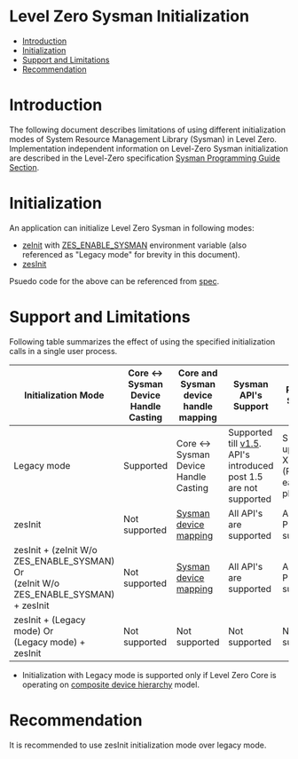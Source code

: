 <!---

Copyright (C) 2024 Intel Corporation

SPDX-License-Identifier: MIT

-->

# Level Zero Sysman Initialization

* [Introduction](#Introduction)
* [Initialization](#Initialization)
* [Support and Limitations](#Support-and-Limitations)
* [Recommendation](#Recommendation)

# Introduction

The following document describes limitations of using different initialization modes of System Resource Management Library (Sysman) in Level Zero. Implementation independent information on Level-Zero Sysman initialization are described in the Level-Zero specification [Sysman Programming Guide Section](https://spec.oneapi.io/level-zero/latest/sysman/PROG.html#sysman-programming-guide).

# Initialization

An application can initialize Level Zero Sysman in following modes:

* [zeInit](https://spec.oneapi.io/level-zero/latest/core/api.html#zeinit) with [ZES_ENABLE_SYSMAN](https://spec.oneapi.io/level-zero/latest/sysman/PROG.html#environment-variables) environment variable (also referenced as "Legacy mode" for brevity in this document).
* [zesInit](https://spec.oneapi.io/level-zero/latest/sysman/api.html#zesinit)

Psuedo code for the above can be referenced from [spec](https://spec.oneapi.io/level-zero/latest/sysman/PROG.html#sysman-programming-guide).

# Support and Limitations

Following table summarizes the effect of using the specified initialization calls in a single user process.

| Initialization  Mode                                                                      | Core <-> Sysman Device Handle Casting | Core and Sysman device handle mapping                                                                           | Sysman API's Support                                                                                                                 | Platform Support                                  |
|-------------------------------------------------------------------------------------------|---------------------------------------|-----------------------------------------------------------------------------------------------------------------|--------------------------------------------------------------------------------------------------------------------------------------|---------------------------------------------------|
| Legacy mode                                                                               | Supported                             | Core <-> Sysman Device Handle Casting                                                                           | Supported till [v1.5](https://spec.oneapi.io/releases/index.html#level-zero-v1-5-0).<br> API's introduced post 1.5 are not supported | Supported up to XeHPC (PVC) and earlier platforms |
| zesInit                                                                                   | Not supported                         | [Sysman device mapping](https://spec.oneapi.io/level-zero/latest/sysman/api.html#sysmandevicemapping-functions) | All API's are supported                                                                                                              | All Platforms supported                           |
| zesInit + (zeInit W/o ZES_ENABLE_SYSMAN) Or <br> (zeInit W/o ZES_ENABLE_SYSMAN) + zesInit | Not supported                         | [Sysman device mapping](https://spec.oneapi.io/level-zero/latest/sysman/api.html#sysmandevicemapping-functions) | All API's are supported                                                                                                              | All Platforms supported                           |
| zesInit + (Legacy mode) Or <br> (Legacy mode) + zesInit                                   | Not supported                         | Not supported                                                                                                   | Not supported                                                                                                                        | Not supported                                     |

* Initialization with Legacy mode is supported only if Level Zero Core is operating on [composite device hierarchy](https://spec.oneapi.io/level-zero/latest/core/PROG.html#device-hierarchy) model.

# Recommendation

It is recommended to use zesInit initialization mode over legacy mode.